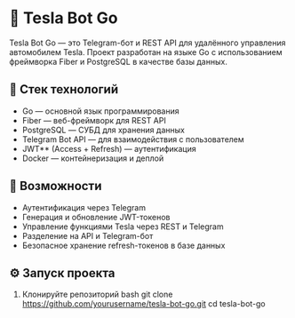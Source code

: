# 🚗 Tesla Bot Go

Tesla Bot Go — это Telegram-бот и REST API для удалённого управления автомобилем Tesla. Проект разработан на языке Go с использованием фреймворка Fiber и PostgreSQL в качестве базы данных.

## 🔧 Стек технологий

- Go — основной язык программирования
- Fiber — веб-фреймворк для REST API
- PostgreSQL — СУБД для хранения данных
- Telegram Bot API — для взаимодействия с пользователем
- JWT** (Access + Refresh) — аутентификация
- Docker — контейнеризация и деплой

## 🚀 Возможности

- Аутентификация через Telegram
- Генерация и обновление JWT-токенов
- Управление функциями Tesla через REST и Telegram
- Разделение на API и Telegram-бот
- Безопасное хранение refresh-токенов в базе данных

## ⚙️ Запуск проекта

1. Клонируйте репозиторий
   bash
   git clone https://github.com/yourusername/tesla-bot-go.git
   cd tesla-bot-go
